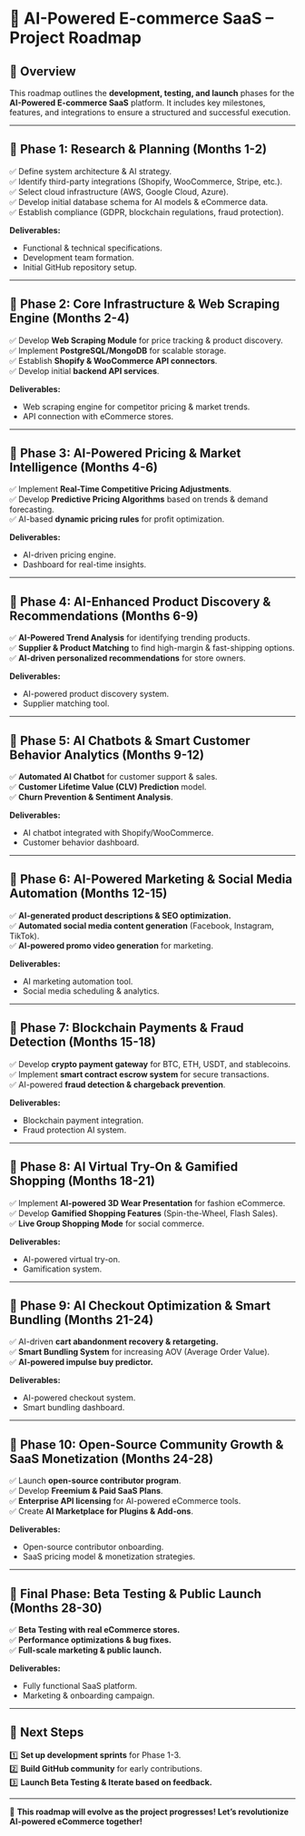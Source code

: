 # 📍 AI-Powered E-commerce SaaS – Project Roadmap

## **🚀 Overview**
This roadmap outlines the **development, testing, and launch** phases for the **AI-Powered E-commerce SaaS** platform. It includes key milestones, features, and integrations to ensure a structured and successful execution.

---

## **📅 Phase 1: Research & Planning (Months 1-2)**
✅ Define system architecture & AI strategy.  
✅ Identify third-party integrations (Shopify, WooCommerce, Stripe, etc.).  
✅ Select cloud infrastructure (AWS, Google Cloud, Azure).  
✅ Develop initial database schema for AI models & eCommerce data.  
✅ Establish compliance (GDPR, blockchain regulations, fraud protection).  

**Deliverables:**
- Functional & technical specifications.
- Development team formation.
- Initial GitHub repository setup.

---

## **📅 Phase 2: Core Infrastructure & Web Scraping Engine (Months 2-4)**
✅ Develop **Web Scraping Module** for price tracking & product discovery.  
✅ Implement **PostgreSQL/MongoDB** for scalable storage.  
✅ Establish **Shopify & WooCommerce API connectors**.  
✅ Develop initial **backend API services**.  

**Deliverables:**
- Web scraping engine for competitor pricing & market trends.
- API connection with eCommerce stores.

---

## **📅 Phase 3: AI-Powered Pricing & Market Intelligence (Months 4-6)**
✅ Implement **Real-Time Competitive Pricing Adjustments**.  
✅ Develop **Predictive Pricing Algorithms** based on trends & demand forecasting.  
✅ AI-based **dynamic pricing rules** for profit optimization.  

**Deliverables:**
- AI-driven pricing engine.
- Dashboard for real-time insights.

---

## **📅 Phase 4: AI-Enhanced Product Discovery & Recommendations (Months 6-9)**
✅ **AI-Powered Trend Analysis** for identifying trending products.  
✅ **Supplier & Product Matching** to find high-margin & fast-shipping options.  
✅ **AI-driven personalized recommendations** for store owners.  

**Deliverables:**
- AI-powered product discovery system.
- Supplier matching tool.

---

## **📅 Phase 5: AI Chatbots & Smart Customer Behavior Analytics (Months 9-12)**
✅ **Automated AI Chatbot** for customer support & sales.  
✅ **Customer Lifetime Value (CLV) Prediction** model.  
✅ **Churn Prevention & Sentiment Analysis**.  

**Deliverables:**
- AI chatbot integrated with Shopify/WooCommerce.
- Customer behavior dashboard.

---

## **📅 Phase 6: AI-Powered Marketing & Social Media Automation (Months 12-15)**
✅ **AI-generated product descriptions & SEO optimization.**  
✅ **Automated social media content generation** (Facebook, Instagram, TikTok).  
✅ **AI-powered promo video generation** for marketing.  

**Deliverables:**
- AI marketing automation tool.
- Social media scheduling & analytics.

---

## **📅 Phase 7: Blockchain Payments & Fraud Detection (Months 15-18)**
✅ Develop **crypto payment gateway** for BTC, ETH, USDT, and stablecoins.  
✅ Implement **smart contract escrow system** for secure transactions.  
✅ AI-powered **fraud detection & chargeback prevention**.  

**Deliverables:**
- Blockchain payment integration.
- Fraud protection AI system.

---

## **📅 Phase 8: AI Virtual Try-On & Gamified Shopping (Months 18-21)**
✅ Implement **AI-powered 3D Wear Presentation** for fashion eCommerce.  
✅ Develop **Gamified Shopping Features** (Spin-the-Wheel, Flash Sales).  
✅ **Live Group Shopping Mode** for social commerce.  

**Deliverables:**
- AI-powered virtual try-on.
- Gamification system.

---

## **📅 Phase 9: AI Checkout Optimization & Smart Bundling (Months 21-24)**
✅ AI-driven **cart abandonment recovery & retargeting.**  
✅ **Smart Bundling System** for increasing AOV (Average Order Value).  
✅ **AI-powered impulse buy predictor.**  

**Deliverables:**
- AI-powered checkout system.
- Smart bundling dashboard.

---

## **📅 Phase 10: Open-Source Community Growth & SaaS Monetization (Months 24-28)**
✅ Launch **open-source contributor program**.  
✅ Develop **Freemium & Paid SaaS Plans**.  
✅ **Enterprise API licensing** for AI-powered eCommerce tools.  
✅ Create **AI Marketplace for Plugins & Add-ons**.  

**Deliverables:**
- Open-source contributor onboarding.
- SaaS pricing model & monetization strategies.

---

## **📅 Final Phase: Beta Testing & Public Launch (Months 28-30)**
✅ **Beta Testing with real eCommerce stores.**  
✅ **Performance optimizations & bug fixes.**  
✅ **Full-scale marketing & public launch.**  

**Deliverables:**
- Fully functional SaaS platform.
- Marketing & onboarding campaign.

---

## **🚀 Next Steps**
1️⃣ **Set up development sprints** for Phase 1-3.  
2️⃣ **Build GitHub community** for early contributions.  
3️⃣ **Launch Beta Testing & Iterate based on feedback.**  

---

🚀 **This roadmap will evolve as the project progresses! Let’s revolutionize AI-powered eCommerce together!**


